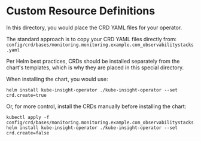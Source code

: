 # Custom Resource Definitions

In this directory, you would place the CRD YAML files for your operator.

The standard approach is to copy your CRD YAML files directly from:
`config/crd/bases/monitoring.monitoring.example.com_observabilitystacks.yaml`

Per Helm best practices, CRDs should be installed separately from the chart's templates, which is why they are placed in this special directory.

When installing the chart, you would use:
```
helm install kube-insight-operator ./kube-insight-operator --set crd.create=true
```

Or, for more control, install the CRDs manually before installing the chart:
```
kubectl apply -f config/crd/bases/monitoring.monitoring.example.com_observabilitystacks.yaml
helm install kube-insight-operator ./kube-insight-operator --set crd.create=false
```